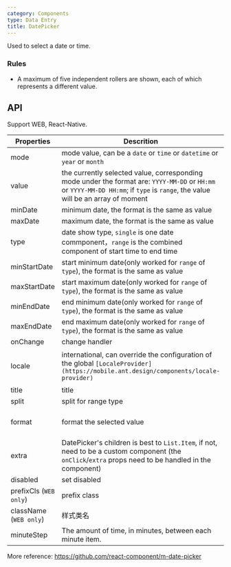 ```yaml
---
category: Components
type: Data Entry
title: DatePicker
---
```


Used to select a date or time.

### Rules
- A maximum of five independent rollers are shown, each of which represents a different value.


## API

Support WEB, React-Native.

Properties | Descrition | Type | Default
-----------|------------|------|--------
| mode  | mode value, can be a `date` or `time` or `datetime` or `year` or `month` | String | `date` |
| value | the currently selected value, corresponding mode under the format are: `YYYY-MM-DD` or `HH:mm` or `YYYY-MM-DD HH:mm`; if `type` is `range`, the value will be an array of moment | [moment](http://momentjs.com/) | - |
| minDate   | minimum date, the format is the same as value | [moment](http://momentjs.com/)  |  -  |
| maxDate   | maximum date, the format is the same as value | [moment](http://momentjs.com/)  |  -  |
| type  | date show type, `single` is one date commponent，`range` is the combined component of start time to end time | String | `single`  |
| minStartDate   | start minimum date(only worked for `range` of `type`), the format is the same as value | [moment](http://momentjs.com/)  |  -  |
| maxStartDate   | start maximum date(only worked for `range` of `type`), the format is the same as value | [moment](http://momentjs.com/)  |  -  |
| minEndDate   | end minimum date(only worked for `range` of `type`), the format is the same as value | [moment](http://momentjs.com/)  |  -  |
| maxEndDate   | end maximum date(only worked for `range` of `type`), the format is the same as value | [moment](http://momentjs.com/)  |  -  |
| onChange  | change handler | (date: Object): void |  -  |
| locale   | international, can override the configuration of the global `[LocaleProvider](https://mobile.ant.design/components/locale-provider)` | Object: {DatePickerLocale: {year, month, day, hour, minute}, okText, dismissText} |  -  |
| title  | title | string/React.ReactElement |  -  |
| split  | split for range type | string |  `-`  |
| format  | format the selected value | (value:moment) => string/string | `(val) => { return val; }`  |
| extra   | DatePicker's children is best to `List.Item`, if not, need to be a custom component (the `onClick`/`extra` props need to be handled in the component) | String  |  `请选择`  |
| disabled   | set disabled  | Boolean |    false  |
| prefixCls (`WEB only`) |  prefix class  | string | `am-picker` |
| className (`WEB only`) |  样式类名 | string | - |
| minuteStep |   The amount of time, in minutes, between each minute item.    | Number | 1 |

More reference: https://github.com/react-component/m-date-picker
